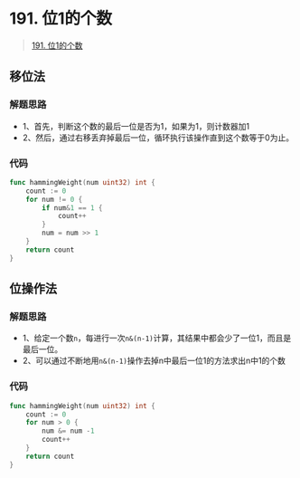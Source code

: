 # 191. 位1的个数

> [191. 位1的个数](https://leetcode-cn.com/problems/number-of-1-bits/)

## 移位法
### 解题思路
* 1、首先，判断这个数的最后一位是否为1，如果为1，则计数器加1
* 2、然后，通过右移丢弃掉最后一位，循环执行该操作直到这个数等于0为止。

### 代码
```go
func hammingWeight(num uint32) int {
	count := 0
	for num != 0 {
		if num&1 == 1 {
			count++
		}
		num = num >> 1
	}
	return count
}
```
## 位操作法
### 解题思路
* 1、给定一个数``n``，每进行一次``n&(n-1)``计算，其结果中都会少了一位1，而且是最后一位。
* 2、可以通过不断地用``n&(n-1)``操作去掉n中最后一位1的方法求出n中1的个数
### 代码
```go
func hammingWeight(num uint32) int {
	count := 0
	for num > 0 {
		num &= num -1
		count++
	}
	return count
}
``` 
